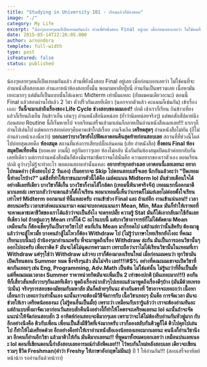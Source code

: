 ```yaml
---
title: "Studying in University 101 - เรียนแล้วก็ต้องสอบ"
image: "./"
category: My Life
excerpt: "น้องๆหลายๆคนก็เปิดเทอมกันแล้ว ส่วนพี่ยังนั่งสอบ Final อยู่เลย เมื่อก่อนบอกเลยว่า ไม่ใช่คนที่จะอ่านหนังสือสอบเลย อ่านเอาหน้าห้องสอบทั้งนั้น พอมามหาลัยปุ๊บนี่ อ่านกันเป็นพรวนเลย เนื้อหามันเยอะมากๆ"
date: 2015-05-14T22:26:05.000
author: arnondora
templete: full-width
type: post
isFeatured: false
status: published
---
```


น้องๆหลายๆคนก็เปิดเทอมกันแล้ว ส่วนพี่ยังนั่งสอบ Final อยู่เลย เมื่อก่อนบอกเลยว่า ไม่ใช่คนที่จะอ่านหนังสือสอบเลย อ่านเอาหน้าห้องสอบทั้งนั้น พอมามหาลัยปุ๊บนี่ อ่านกันเป็นพรวนเลย เนื้อหามันเยอะมากๆ แต่มันก็เป็นแบบนั้นได้เฉพาะ Midterm เท่านั้นแหละ (กับผมคนเดียวอะนะ) ตอนนี้ Final แล้วสอบผ่านไปแล้ว 2 วิชา ตัวปริ้วกันเลยทีเดียว (นอกจากตัวแล้ว คะแนนก็เช่นกัน) เข้าเรื่องเถอะ **วันนี้จะมาเล่าถึงเรื่องของ Life Cycle ช่วงสอบของผมเอง!!**
ปกติ เช้าเราก็เรียน กินข้าวเที่ยง แล้วก็เรียนถึงเย็น กินข้าวเย็น เล่นๆๆ อ่านหนังสือนิดหน่อย (ย้ำว่านิดหน่อยจริงๆ) แต่พอสักสัปดาห์นึงก่อนสอบ Routine นี้ก็เริ่มหายไป จากเรียนเสร็จแล้วมาเล่นก็กลายเป็นอ่านหนังสือเฉยเลย!!!
แรกๆก็อ่านไปเล่นไป แต่พอการสอบค่อยๆคืบคานเข้าใกล้เรื่อย งานจึงเกิด **เครียดสุดๆ** อ่านหนังสือไม่ทัน (ก็ไม่อ่านล่วงหน้าเองนี่หว่า) **บอกเลยว่าบางวิชายังไปฟิตเอาตอนคืนสุดท้ายก่อนสอบเลย**
สถานที่ที่ช่วงนี้โผล่ไปบ่อยสุดเลยคือ **ห้องสมุด** สถานที่แห่งการเสียบปลั๊กเล่นคอม (เฮ้ย อ่าหนังสือ) **ยิ่งตอน Final ห้องสมุดปิดเที่ยงคืน** (ยอดเลย งานนี้) อยู่กันยาวๆเลย ห้องไม่กลับ นั่งกันยันห้องสมุดปิดแล้วค่อยกลับกันเลยทีเดียว
แต่การอ่านหนังสือมันก็ต้องมีมารมาขัดเราจนได้นั่นคือ ความอยากของเราตัวเอง ตอนเรียนปกติ ดูว่างๆไม่รู้จะทำอะไร พอตอนสอบเท่านั้นแหละ **อยากทำทุกอย่างเลย **เอาตอนนี้เลยเลยนะ อยากไปหมดอ่าา (พึ่งสอบไป 2 วันเอง) เริ่มอยากจะ Skip ไปตอนสอบเสร็จเลย นึกกันแล้วอะว่า **"ปิดเทอมนี้ทำอะไรบ้าง?"** แต่สิ่งที่ทำให้เราชนะมารตัวนี้ได้คือ **เมล์คะแนน Midterm** lol มันช่วยเตือนใจได้อย่างดีเลยทีเดียว บางวิชาก็ดีเกิ้น บางวิชาก็งามไส้ใกล้ตก (เทอมนี้พินาศจริงจัง) เทอมแรกนี่ออกมาดีมากเลยล่ะ เพราะกลัวว่าจะตกแล้วก็ตั้งใจเรียน **พอมาเทอมนี้เห็นว่าเกรดก็ไม่แย่เลยไม่ค่อยตั้งใจเรียนเท่าไหร่ Midterm ออกมาแย่ ทีนี้แหละครับ งานเข้าช่วง Final และ ถ้าแย่อีก งานเข้าแน่นอน!!**
เวลาสอบนะครับ เวลาเขาส่งคะแนนเรามา คณะจะบอกคะแนนเรา Mean, Min, Max มันก็ทำให้เราพอที่จะคาดเดาชะตาชีวิตของเราได้แล้วว่าจะเป็นยังไง จะดรอปมั้ย ความรู้ Stat มันก็ได้เอากลับมาใช้กันเลยทีเดียว lol ถ้าอยู่แถวๆ Mean เราก็ได้ C อะไรแบบนี้ แต่บางวิชาอาจารย์ก็ไม่ได้ตัดตาม Mean เหมือนกัน ก็ต้องเช็คๆกันเป็นรายวิชาไป!
คนที่เกิน Mean มาก็รอดไป แต่ถ้าแย่กว่านั้นสิครับ ต้องมาดูแล้วว่าจะสู้ไหวมั้ย บางคนถ้าสู้ไม่ไหวก็ต้อง Withdraw ไป (ไม่รู้ว่าภาษาไทยเรียกยังไงอะ ที่คณะเรียกแบบนี้นะ)
ถ้าน้องๆมาอ่านนะครับ พี่จะมาพูดถึงเรื่อง **Withdraw** ล่ะกัน มันเป็นการถอนวิชานั้นๆออกไปอะครับ เพื่อเราติด F มันจะได้ไม่ฉุดเกรดรวมเรา เพราะถือว่าเราไม่ได้เรียนวิชานั้นในเทอมที่เรา Withdraw แต่ๆๆใช่ว่า Withdraw แล้วจบ เราก็ต้องมาลงเรียนใหม่ เมื่อก่อนผมคนว่า ทุกวิชามันเปิดเรียนตอน Summer หมด **ซึ่งจริงๆแล้ว มันไม่จริง** เลย!!!!\#$$%^\#$% อย่างที่คณะผมเขาจะเปิดวิชาที่ตกกันเยอะๆ เช่น Eng, Programming, Adv.Math เป็นต้น
ไม่ใช่แค่นั้น ไม่รู้นะว่าที่อื่นเป็นมั้ย แต่ที่คณะผมเวลาลง Summer ราคาหน่วยกิตมันจะเพิ่มเป็น 2 เท่าของปกติ (มันเยอะมาก!!!) ลงกันทีก็เสี่ยวสันหลังวาบๆกันเลยทีเดียว
พูดถึงเรื่องน่ากลัวๆไปเยอะแล้วมาพูดถึงเรื่องดีๆบ้าง (มันมีด้วยเหรอว่ะนั่น) จริงๆการสอบของมัธยมกับมหาลัย มันก็คล้ายๆกันนะ ต่างกันตรงที่ วิชาอาจจะเยอะกว่า เนื้อหาเถื่อนกว่า เยอะกว่าเท่านั้นเอง ฉะนั้นเราจะต้องมีวิธีจัดการกับ เนื้อวิชาเยอะๆ นั่นคือ **การจัดเวลา** มันจะช่วยให้เรา เครียดน้อยลงนะ (ไม่รู้คนอื่นเป็นมั้ย) เพราะว่า เหมือนกับเรารู้แล้วว่า เราจะต้องอ่านทันอะ แต่ถ้าแบบพึ่งมาจัดเวลาก่อนวันสอบสักคืนนึงอย่างงี้ก็ทำให้โคตรจะเครียดเลยนะ lol ฉะนั้นถ้าจะจัดแนะนำให้จัดก่อนสอบสัก 3 อาทิตย์ก่อนสอบจะดีมากๆเลย เพราะว่าจะได้ไม่ต้องรีบอ่านกันหัวฟูมาก
กับอีกอย่างนึงคือ **ติวกับเพื่อน** เพื่อนเป็นสิ่งมีชีวิตที่เจ๋งมากครับ เราก็ลองสลับกันติวดูก็ได้ ติวไปคุยไปเล่นไป ก็ทำให้ไม่เครียดด้วย อีกอย่างคือทำให้เราอ่านหนังสือเองน้อยลงเยอะมากเลยนะ คนนึงก็อ่านวิชานึงมา อีกคนก็อ่านอีกวิชา แล้วมาติวให้กัน มันดีมากเลยนะ!!
ที่พูดมาทั้งหมดบอกเลยว่า เหมือนบ่นเลยเนอะ lol ตอนที่เขียนตอนนี้กำลังสอบเลยอารมณ์กำลังพีคเลย!!! ไว้พบกันใหม่หลังสอบเลย เดียวจะเขียนรวมๆ ชีวิต Freshman**(คำว่า Freshy ให้ภาษาอังกฤษไม่มีนะ)** ปี 1 ให้อ่านกัน!!! (สอบเสร็จอาทิตย์หน้าน้าา รออ่านกันด้วยน้าาา)
